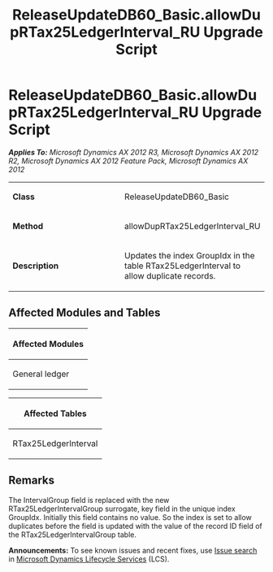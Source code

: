 ﻿---
title: ReleaseUpdateDB60_Basic.allowDupRTax25LedgerInterval_RU Upgrade Script
TOCTitle: ReleaseUpdateDB60_Basic.allowDupRTax25LedgerInterval_RU Upgrade Script
ms:assetid: f621db58-70ed-8f3a-bd4e-cf29802476fe
ms:mtpsurl: https://msdn.microsoft.com/en-us/library/JJ737587(v=AX.60)
ms:contentKeyID: 49712280
ms.date: 05/18/2015
mtps_version: v=AX.60
---

# ReleaseUpdateDB60\_Basic.allowDupRTax25LedgerInterval\_RU Upgrade Script 


_**Applies To:** Microsoft Dynamics AX 2012 R3, Microsoft Dynamics AX 2012 R2, Microsoft Dynamics AX 2012 Feature Pack, Microsoft Dynamics AX 2012_

<table>
<colgroup>
<col style="width: 50%" />
<col style="width: 50%" />
</colgroup>
<tbody>
<tr class="odd">
<td><p><strong>Class</strong></p></td>
<td><p>ReleaseUpdateDB60_Basic</p></td>
</tr>
<tr class="even">
<td><p><strong>Method</strong></p></td>
<td><p>allowDupRTax25LedgerInterval_RU</p></td>
</tr>
<tr class="odd">
<td><p><strong>Description</strong></p></td>
<td><p>Updates the index GroupIdx in the table RTax25LedgerInterval to allow duplicate records.</p></td>
</tr>
</tbody>
</table>


## Affected Modules and Tables

<table>
<colgroup>
<col style="width: 100%" />
</colgroup>
<thead>
<tr class="header">
<th><p>Affected Modules</p></th>
</tr>
</thead>
<tbody>
<tr class="odd">
<td><p>General ledger</p></td>
</tr>
</tbody>
</table>


<table>
<colgroup>
<col style="width: 100%" />
</colgroup>
<thead>
<tr class="header">
<th><p>Affected Tables</p></th>
</tr>
</thead>
<tbody>
<tr class="odd">
<td><p>RTax25LedgerInterval</p></td>
</tr>
</tbody>
</table>


## Remarks

The IntervalGroup field is replaced with the new RTax25LedgerIntervalGroup surrogate, key field in the unique index GroupIdx. Initially this field contains no value. So the index is set to allow duplicates before the field is updated with the value of the record ID field of the RTax25LedgerIntervalGroup table.

  
**Announcements:** To see known issues and recent fixes, use [Issue search](http://go.microsoft.com/fwlink/?linkid=389258) in [Microsoft Dynamics Lifecycle Services](http://go.microsoft.com/fwlink/?linkid=306505) (LCS).

